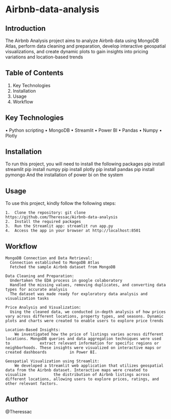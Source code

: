 # Airbnb-data-analysis

## Introduction

The Airbnb Analysis project aims to analyze Airbnb data using MongoDB Atlas, perform data cleaning and preparation, develop interactive geospatial visualizations, and create dynamic plots to gain insights into pricing variations and location-based trends

## Table of Contents

1.	Key Technologies
2.	Installation
3.	Usage
4.	Workflow

## Key Technologies 

• Python scripting 
• MongoDB 
• Streamlit 
• Power BI 
• Pandas 
• Numpy 
• Plotly

## Installation

To run this project, you will need to install the following packages
    pip install streamlit
    pip install numpy
    pip install plotly
    pip install pandas
    pip install pymongo
    And the installation of power bi on the system

## Usage

To use this project, kindly follow the following steps:

    1.	Clone the repository: git clone https://github.com/Theressac/Airbnb-data-analysis
    2.	Install the required packages
    3.	Run the Streamlit app: streamlit run app.py
    4.	Access the app in your browser at http://localhost:8501

## Workflow

    MongoDB Connection and Data Retrieval:
      Connection established to MongoDB Atlas
      Fetched the sample Airbnb dataset from MongoDB
      
    Data Cleaning and Preparation:
      Undertaken the EDA process in google colaboratory
      Handled the missing values, removing duplicates, and converting data types for accurate analysis
      The dataset was made ready for exploratory data analysis and visualization tasks
    
    Price Analysis and Visualization:
      Using the cleaned data, we conducted in-depth analysis of how prices vary across different locations, property types, and seasons. Dynamic            plots and charts were created to enable users to explore price trends
    
    Location-Based Insights:
        We investigated how the price of listings varies across different locations. MongoDB queries and data aggregation techniques were used to             extract relevant information for specific regions or neighborhoods. These insights were visualized on interactive maps or created dashboards          in Power BI.
    
    Geospatial Visualization using Streamlit:
        We developed a Streamlit web application that utilizes geospatial data from the Airbnb dataset. Interactive maps were created to visualize            the distribution of Airbnb listings across different locations, allowing users to explore prices, ratings, and other relevant factors.

## Author

@Theressac

